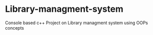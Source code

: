 # Library-managment-system
Console based c++ Project on Library managment system using OOPs concepts
